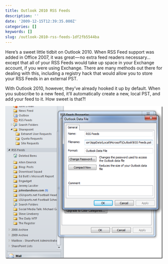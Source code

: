 ```yaml
---
title: Outlook 2010 RSS Feeds
description: ''
date: '2009-12-15T12:39:35.000Z'
categories: []
keywords: []
slug: /outlook-2010-rss-feeds-1df2fb5544ba
---
```


Here’s a sweet little tidbit on Outlook 2010. When RSS Feed support was added in Office 2007, it was great — no extra feed readers necessary…except that all of your RSS Feeds would take up space in your Exchange account, if you were using Exchange. There are many methods out there for dealing with this, including a registry hack that would allow you to store your RSS Feeds in an external PST.

With Outlook 2010, however, they’ve already hooked it up by default. When you subscribe to a new feed, it’ll automatically create a new, local PST, and add your feed to it. How sweet is that?!

![image](/img/0_h7Us_LoeLRXS1jnJ.png)
